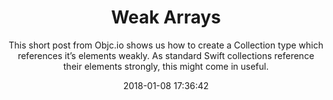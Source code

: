---
title: "Weak Arrays"
subtitle: "This short post from Objc.io shows us how to create a Collection type which references it’s elements weakly. As standard Swift collections reference their elements strongly, this might come in useful."
tags: ["array","weak"]
link: "https://www.objc.io/blog/2017/12/28/weak-arrays/"
date: "2018-01-08 17:36:42"
---